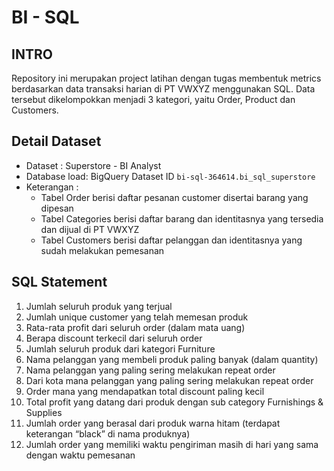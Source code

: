 # BI - SQL

## INTRO

Repository ini merupakan project latihan dengan tugas membentuk metrics berdasarkan data transaksi harian di PT VWXYZ menggunakan SQL. Data tersebut dikelompokkan menjadi 3 kategori, yaitu Order, Product dan Customers.

## Detail Dataset

- Dataset : Superstore - BI Analyst
- Database load: BigQuery Dataset ID `bi-sql-364614.bi_sql_superstore`
- Keterangan :
    - Tabel Order berisi daftar pesanan customer disertai barang yang dipesan
    - Tabel Categories berisi daftar barang dan identitasnya yang tersedia dan dijual di PT VWXYZ
    - Tabel Customers berisi daftar pelanggan dan identitasnya yang sudah melakukan pemesanan

## SQL Statement

1. Jumlah seluruh produk yang terjual
2. Jumlah unique customer yang telah memesan produk
3. Rata-rata profit dari seluruh order (dalam mata uang)
4. Berapa discount terkecil dari seluruh order
5. Jumlah seluruh produk dari kategori Furniture
6. Nama pelanggan yang membeli produk paling banyak (dalam quantity)
7. Nama pelanggan yang paling sering melakukan repeat order
8. Dari kota mana pelanggan yang paling sering melakukan repeat order
9. Order mana yang mendapatkan total discount paling kecil
10. Total profit yang datang dari produk dengan sub category Furnishings & Supplies
11. Jumlah order yang berasal dari produk warna hitam (terdapat keterangan “black” di nama produknya)
12. Jumlah order yang memiliki waktu pengiriman masih di hari yang sama dengan waktu pemesanan
